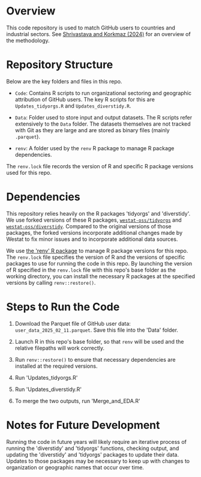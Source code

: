 # Overview

This code repository is used to match GitHub users to countries and industrial sectors. See [Shrivastava and Korkmaz (2024)](https://doi.org/10.6339/24-JDS1148) for an overview of the methodology.

# Repository Structure

Below are the key folders and files in this repo.

- `Code`: Contains R scripts to run organizational sectoring and geographic attribution of GitHub users. The key R scripts for this are `Updates_tidyorgs.R` and `Updates_diverstidy.R`.

- `Data`: Folder used to store input and output datasets. The R scripts refer extensively to the `Data` folder. The datasets themselves are not tracked with Git as they are large and are stored as binary files (mainly `.parquet`).

- `renv`: A folder used by the `renv` R package to manage R package dependencies.

The `renv.lock` file records the version of R and specific R package versions used for this repo.

# Dependencies

This repository relies heavily on the R packages 'tidyorgs' and 'diverstidy'. We use forked versions of these R packages, [`westat-oss/tidyorgs`](https://github.com/westat-oss/tidyorgs) and [`westat-oss/diverstidy`](https://github.com/westat-oss/diverstidy). Compared to the original versions of those packages, the forked versions incorporate additional changes made by Westat to fix minor issues and to incorporate additional data sources.

We use [the 'renv' R package](https://rstudio.github.io/renv/) to manage R package versions for this repo. The `renv.lock` file specifies the version of R and the versions of specific packages to use for running the code in this repo. By launching the version of R specified in the `renv.lock` file with this repo's base folder as the working directory, you can install the necessary R packages at the specified versions by calling `renv::restore()`.

# Steps to Run the Code

1. Download the Parquet file of GitHub user data: `user_data_2025_02_11.parquet`. Save this file into the 'Data' folder.

2. Launch R in this repo's base folder, so that `renv` will be used and the relative filepaths will work correctly. 

3. Run `renv::restore()` to ensure that necessary dependencies are installed at the required versions.

4. Run 'Updates_tidyorgs.R'

5. Run 'Updates_diverstidy.R' 

6. To merge the two outputs, run 'Merge_and_EDA.R' 

# Notes for Future Development

Running the code in future years will likely require an iterative process of running the 'diverstidy' and 'tidyorgs' functions, checking output, and updating the 'diverstidy' and 'tidyorgs' packages to update their data. Updates to those packages may be necessary to keep up with changes to organization or geographic names that occur over time.